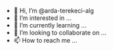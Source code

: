 - 👋 Hi, I’m @arda-terekeci-alg
- 👀 I’m interested in ...
- 🌱 I’m currently learning ...
- 💞️ I’m looking to collaborate on ...
- 📫 How to reach me ...

<!---
arda-terekeci-alg/arda-terekeci-alg is a ✨ special ✨ repository because its `README.md` (this file) appears on your GitHub profile.
You can click the Preview link to take a look at your changes.
--->
